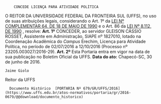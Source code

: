         CONCEDE LICENÇA PARA ATIVIDADE POLÍTICA  

 O REITOR DA UNIVERSIDADE FEDERAL DA FRONTEIRA SUL (UFFS), no uso de suas atribuições legais, considerando o Art. 1º da [LEI Nº COMPLEMENTAR 64, DE 18 DE MAIO DE 1990](http://www.planalto.gov.br/ccivil_03/leis/LCP/Lcp64.htm)  e o Art. 86 da [LEI Nº 8.112, DE 1990](http://www.planalto.gov.br/CCivil_03/Leis/L8112cons.htm)  , resolve:   **Art. 1º** CONCEDER, ao servidor GLEISON CÁSSIO ROSSET, Assistente em Administração, SIAPE nº 1827010, lotado na Coordenação Acadêmica do *Campus* Erechim, Licença para Atividade Política, no período de 02/07/2016 a 12/10/2016 (Processo nº 23205.003027/2016-29).   **Art. 2º** Esta Portaria entra em vigor na data de sua publicação no Boletim Oficial da UFFS.      **Data do ato:** Chapecó-SC, 30 de junho de 2016.   
 

    Jaime Giolo   
 Reitor da UFFS 

      Documento Histórico  [PORTARIA Nº 679/GR/UFFS/2016](https://www.uffs.edu.br/atos-normativos/portaria/gr/2016-0679/@@download/documento_historico)     
      